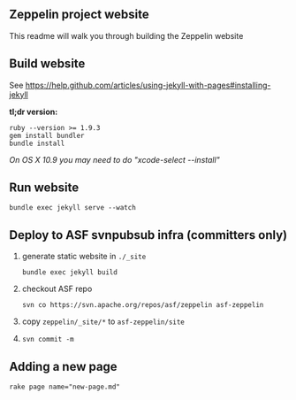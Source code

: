 ## Zeppelin project website

This readme will walk you through building the Zeppelin website


## Build website
See https://help.github.com/articles/using-jekyll-with-pages#installing-jekyll

**tl;dr version:**

    ruby --version >= 1.9.3
    gem install bundler
    bundle install

*On OS X 10.9 you may need to do "xcode-select --install"*


## Run website

    bundle exec jekyll serve --watch


## Deploy to ASF svnpubsub infra (committers only)
 1. generate static website in `./_site`
    ```
    bundle exec jekyll build
    ```

 2. checkout ASF repo
    ```
    svn co https://svn.apache.org/repos/asf/zeppelin asf-zeppelin
    ```
 3. copy `zeppelin/_site/*` to `asf-zeppelin/site`
 4. ```svn commit -m```

## Adding a new page

    rake page name="new-page.md"

